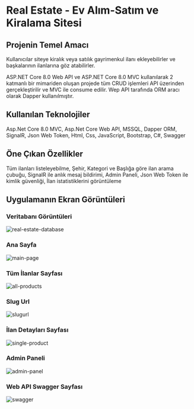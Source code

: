   # Real Estate - Ev Alım-Satım ve Kiralama Sitesi

  ## Projenin Temel Amacı
Kullanıcılar siteye kiralık veya satılık gayrimenkul ilanı ekleyebilirler ve başkalarının ilanlarına göz atabilirler.

ASP.NET Core 8.0 Web API ve ASP.NET Core 8.0 MVC kullanılarak 2 katmanlı bir mimariden oluşan projede tüm CRUD işlemleri API üzerinden gerçekleştirilir ve MVC ile consume
 edilir. Wep API tarafında ORM aracı olarak Dapper kullanılmıştır.

   ## Kullanılan Teknolojiler
Asp.Net Core 8.0 MVC, 
Asp.Net Core Web API, 
MSSQL, 
Dapper ORM, 
SignalR, 
Json Web Token, 
Html, 
Css, 
JavaScript, 
Bootstrap, 
C#, 
Swagger 


 ## Öne Çıkan Özellikler
Tüm ilanları listeleyebilme, 
Şehir, Kategori ve Başlığa göre ilan arama çubuğu, 
SignalR ile anlık mesaj bildirimi, 
Admin Paneli, 
Json Web Token ile kimlik güvenliği, 
İlan istatistiklerini görüntüleme 


## Uygulamanın Ekran Görüntüleri

### Veritabanı Görüntüleri
![real-estate-database](https://github.com/user-attachments/assets/a1496367-f82d-4aaf-858f-e487c1f8c9d8)


### Ana Sayfa
![main-page](https://github.com/user-attachments/assets/5a9c430b-731f-497a-9e1f-8ac1dd25614b)

### Tüm İlanlar Sayfası
![all-products](https://github.com/user-attachments/assets/0f6160bc-8c8e-427a-bd6d-6c11fa99c9ca)

### Slug Url
![slugurl](https://github.com/user-attachments/assets/762f7f43-53a4-415a-a645-0bf76dc4b020)

### İlan Detayları Sayfası
![single-product](https://github.com/user-attachments/assets/2ceb4ddb-c2c9-4965-830f-d604e5204751)

### Admin Paneli
![admin-panel](https://github.com/user-attachments/assets/ef3565aa-22b3-4c03-9dcc-a5ec9b9f96ed)

### Web API Swagger Sayfası
![swagger](https://github.com/user-attachments/assets/d051b776-6f67-4e8c-93ff-10e4dbd96ecb)



 
